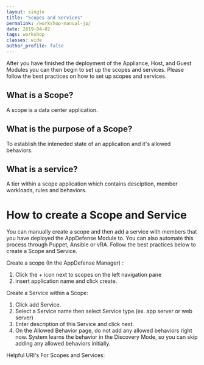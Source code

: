 ```yaml
---
layout: single
title: "Scopes and Services"
permalink: /workshop-manual-jp/
date: 2019-04-02
tags: workshop
classes: wide
author_profile: false
---
```


After you have finished the deployment of the Appliance, Host, and Guest Modules you can then begin to set up the scopes and services. Please follow the best practices on how to set up scopes and services.

## What is a Scope? 

 A scope is a data center application.

## What is the purpose of a Scope? 

To establish the inteneded state of an application and it's allowed behaviors. 

## What is a service? 

A tier within a scope application which contains desciption, member workloads, rules and behaviors. 

# How to create a Scope and Service

You can manually create a scope and then add a service with members that you have deployed the AppDefense Module to. You can also automate this process through Puppet, Ansible or vRA. Follow the best practices below to create a Scope and Service.

Create a scope (In the AppDefense Manager) : 
1. Click the + icon next to scopes on the left navigation pane
2. insert application name and click create. 

Create a Service within a Scope: 
1. Click add Service. 
2. Select a Service name then select Service type.(ex. app server or web server) 
3. Enter description of this Service and click next.
4. On the Allowed Behavior page, do not add any allowed behaviors right now. System learns the behavior in the Discovery Mode, so you can skip adding any allowed behaviors initially.

Helpful URl's For Scopes and Services: 


